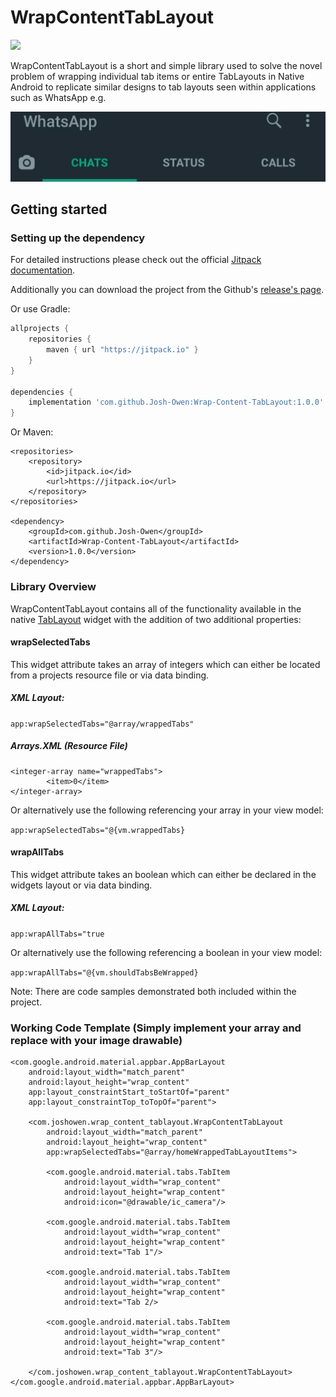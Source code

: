 # WrapContentTabLayout

[![](https://jitpack.io/v/Josh-Owen/Wrap-Content-TabLayout.svg)](https://jitpack.io/#Josh-Owen/Wrap-Content-TabLayout)

WrapContentTabLayout is a short and simple library used to solve the novel problem
of wrapping individual tab items or entire TabLayouts in Native Android to replicate
similar designs to tab layouts seen within applications such as WhatsApp e.g.

![](images/tablayout_image.jpg)

## Getting started

### Setting up the dependency

For detailed instructions please check out the official [Jitpack documentation](https://jitpack.io/#Josh-Owen/Wrap-Content-TabLayout/Tag).

Additionally you can download the project from the Github's [release's page](https://github.com/Josh-Owen/Wrap-Content-TabLayout/releases).

Or use Gradle:

```gradle
allprojects {
    repositories {
        maven { url "https://jitpack.io" }
    }
}

dependencies {
    implementation 'com.github.Josh-Owen:Wrap-Content-TabLayout:1.0.0'
}
```

Or Maven:

```
<repositories>
    <repository>
        <id>jitpack.io</id>
        <url>https://jitpack.io</url>
    </repository>
</repositories>

<dependency>
    <groupId>com.github.Josh-Owen</groupId>
    <artifactId>Wrap-Content-TabLayout</artifactId>
    <version>1.0.0</version>
</dependency>
```
### Library Overview

WrapContentTabLayout contains all of the functionality available in the native [TabLayout](https://developer.android.com/reference/com/google/android/material/tabs/TabLayout) widget
with the addition of two additional properties:

#### wrapSelectedTabs 

This widget attribute takes an array of integers which can either be located from a projects resource file or via data binding. 

##### XML Layout: 

``app:wrapSelectedTabs="@array/wrappedTabs"``

##### Arrays.XML (Resource File)

```
<integer-array name="wrappedTabs">
        <item>0</item>
</integer-array>
```

Or alternatively use the following referencing your array in your view model:

```app:wrapSelectedTabs="@{vm.wrappedTabs}```

#### wrapAllTabs 

This widget attribute takes an boolean which can either be declared in the widgets layout or via data binding. 

##### XML Layout: 

 ```app:wrapAllTabs="true```
 
Or alternatively use the following referencing a boolean in your view model:

 ```app:wrapAllTabs="@{vm.shouldTabsBeWrapped}```



Note: There are code samples demonstrated both included within the project. 


### Working Code Template (Simply implement your array and replace with your image drawable)

```
<com.google.android.material.appbar.AppBarLayout
    android:layout_width="match_parent"
    android:layout_height="wrap_content"
    app:layout_constraintStart_toStartOf="parent"
    app:layout_constraintTop_toTopOf="parent">

    <com.joshowen.wrap_content_tablayout.WrapContentTabLayout
        android:layout_width="match_parent"
        android:layout_height="wrap_content"
        app:wrapSelectedTabs="@array/homeWrappedTabLayoutItems">

        <com.google.android.material.tabs.TabItem
            android:layout_width="wrap_content"
            android:layout_height="wrap_content"
            android:icon="@drawable/ic_camera"/>
            
        <com.google.android.material.tabs.TabItem
            android:layout_width="wrap_content"
            android:layout_height="wrap_content"
            android:text="Tab 1"/>
            
        <com.google.android.material.tabs.TabItem
            android:layout_width="wrap_content"
            android:layout_height="wrap_content"
            android:text="Tab 2/>
            
        <com.google.android.material.tabs.TabItem
            android:layout_width="wrap_content"
            android:layout_height="wrap_content"
            android:text="Tab 3"/>
            
    </com.joshowen.wrap_content_tablayout.WrapContentTabLayout>
</com.google.android.material.appbar.AppBarLayout>
```